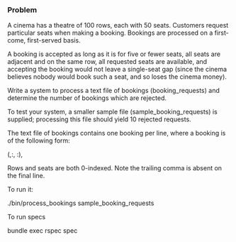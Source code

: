### Problem

A cinema has a theatre of 100 rows, each with 50 seats.
Customers request particular seats when making a booking. 
Bookings are processed on a first-come, first-served basis.

A booking is accepted as long as it is for five or fewer
seats, all seats are adjacent and on the same row, all
requested seats are available, and accepting the booking
would not leave a single-seat gap (since the cinema 
believes nobody would book such a seat, and so loses the
cinema money).

Write a system to process a text file of bookings 
(booking_requests) and determine the number of bookings 
which are rejected. 

To test your system, a smaller sample file 
(sample_booking_requests) is supplied; processing this file
should yield 10 rejected requests.

The text file of bookings contains one booking per line,
where a booking is of the following form:

(<id>,<index of first seat row>:<index of first seat within row>,
<index of last seat row>:<index of last seat within row>),

Rows and seats are both 0-indexed. Note the trailing comma is
absent on the final line.

To run it:

./bin/process_bookings sample_booking_requests

To run specs

bundle exec rspec spec